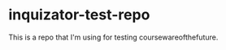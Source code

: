 inquizator-test-repo
===============================

This is a repo that I'm using for testing coursewareofthefuture.
